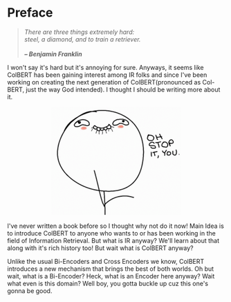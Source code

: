 # Preface

> *There are three things extremely hard:* \
> *steel, a diamond, and to train a retriever.* \
> \
> **_– Benjamin Franklin_**

I won't say it's hard but it's annoying for sure. Anyways, it seems like ColBERT has been gaining interest among IR folks and since I've been working on creating the next generation of ColBERT(pronounced as Col-BERT, just the way God intended). I thought I should be writing more about it.

<p align="center">
  <img src="./images/smug.png" alt="Smug" width="300px">
</p>

I've never written a book before so I thought why not do it now! Main Idea is to introduce ColBERT to anyone who wants to or has been working in the field of Information Retrieval. But what is IR anyway? We'll learn about that along with it's rich history too! But wait what is ColBERT anyway?

Unlike the usual Bi-Encoders and Cross Encoders we know, ColBERT introduces a new mechanism that brings the best of both worlds. Oh but wait, what is a Bi-Encoder? Heck, what is an Encoder here anyway? Wait what even is this domain? Well boy, you gotta buckle up cuz this one's gonna be good.